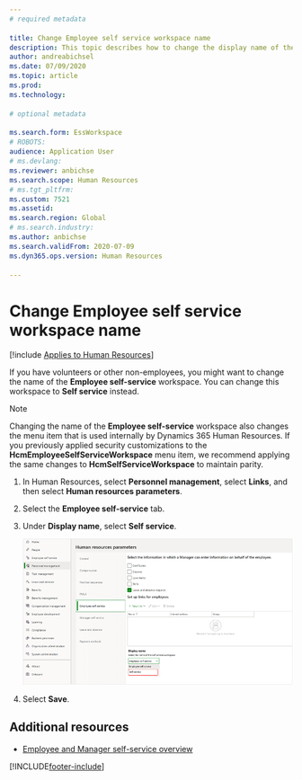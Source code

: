 ```yaml
---
# required metadata

title: Change Employee self service workspace name
description: This topic describes how to change the display name of the Employee self-service workspace in Dynamics 365 Human Resources.
author: andreabichsel
ms.date: 07/09/2020
ms.topic: article
ms.prod: 
ms.technology: 

# optional metadata

ms.search.form: EssWorkspace
# ROBOTS: 
audience: Application User
# ms.devlang: 
ms.reviewer: anbichse
ms.search.scope: Human Resources
# ms.tgt_pltfrm: 
ms.custom: 7521
ms.assetid: 
ms.search.region: Global
# ms.search.industry: 
ms.author: anbichse
ms.search.validFrom: 2020-07-09
ms.dyn365.ops.version: Human Resources

---
```


# Change Employee self service workspace name

[!include [Applies to Human Resources](../includes/applies-to-hr.md)]

If you have volunteers or other non-employees, you might want to change the name of the **Employee self-service** workspace. You can change this workspace to **Self service** instead.

> [!NOTE]
> Changing the name of the **Employee self-service** workspace also changes the menu item that is used internally by Dynamics 365 Human Resources. If you previously applied security customizations to the **HcmEmployeeSelfServiceWorkspace** menu item, we recommend applying the same changes to **HcmSelfServiceWorkspace** to maintain parity.

1. In Human Resources, select **Personnel management**, select **Links**, and then select **Human resources parameters**.

2. Select the **Employee self-service** tab.

3. Under **Display name**, select **Self service**.

   ![Change Employee self-service workspace name to Self service](./media/hr-employee-self-service-workspace-name.png)

4. Select **Save**.

## Additional resources

- [Employee and Manager self-service overview](hr-employee-manager-self-service-overview.md)


[!INCLUDE[footer-include](../includes/footer-banner.md)]